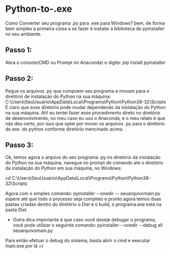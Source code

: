 # Python-to-.exe
Como Converter seu programa .py para .exe para Windows? bem, de forma bem simples a primeira coisa a se fazer é instalar a biblioteca do pyinstaller no seu ambiente.


## Passo 1:
Abra o console(CMD ou Prompt no Anaconda) e digite: pip install pyinstaller

## Passo 2:
Pegue os arquivos .py que compoem seu programa e movam para o diretório de instalação do Python na sua máquina: C:\Users\SeuUsuário\AppData\Local\Programs\Python\Python38-32\Scripts
É claro que esse diretório pode mudar dependendo da instalação do Python na sua máquina. Ah! eu tentei fazer esse procedimento direto no diretório de desenvolvimento, no meu caso eu uso o Anaconda, e o meu relato é que não deu certo, por isso que optei por mover os arquivos .py para o diretório do exe. do python conforme diretório mencinado acima.

## Passo 3:
Ok, temos agora o arquivo do seu programa .py no diretório da instalação do Python na sua máquina, navegue no prompt de comando até o diretório da instalação do Python em sua máquina, no Windows:

cd C:\Users\SeuUsuário\AppData\Local\Programs\Python\Python38-32\Scripts

Agora com o simples comando: pyinstaller --onedir -- seuarquivomain.py
espere até que todo o processo seja completo e pronto agora temos duas pastas criadas dentro do diretório o Dist e o build, o programa.exe está na pasta Dist. 

 - Outra dica importante é que caso você deseje debugar o programa, você pode utilizar o seguinte comando:
      pyinstaller --onedir --debug all seuarquivomain.py

Para então efetuar o debug do sistema, basta abrir o cmd e executar main.exe por lá =)



